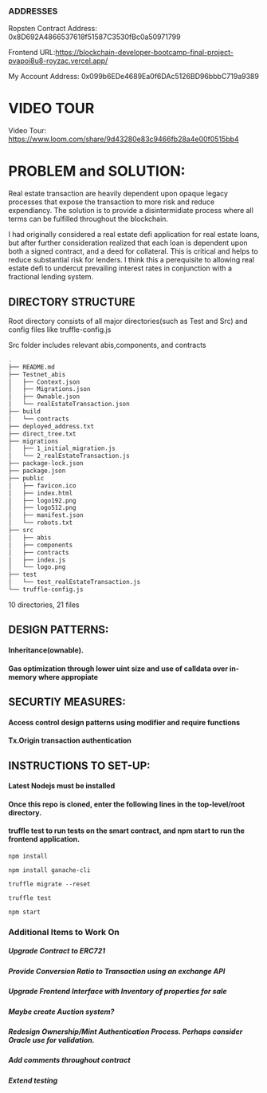 ### ADDRESSES

Ropsten Contract Address: 0x8D692A4866537618f51587C3530fBc0a50971799 

Frontend URL:https://blockchain-developer-bootcamp-final-project-pvapoi8u8-royzac.vercel.app/

My Account Address: 0x099b6EDe4689Ea0f6DAc5126BD96bbbC719a9389

# VIDEO TOUR

Video Tour: https://www.loom.com/share/9d43280e83c9466fb28a4e00f0515bb4

# PROBLEM and SOLUTION:

Real estate transaction are heavily dependent upon opaque legacy processes that expose the transaction to more risk and reduce expendiancy.
The solution is to provide a disintermidiate process where all terms can be fulfilled throughout the blockchain.

I had originally considered a real estate defi application for real estate loans, but after further consideration realized that each loan is dependent upon both a signed contract, and a deed for collateral. This is critical and helps to reduce substantial risk for lenders. I think this a perequisite to allowing real estate defi to undercut prevailing interest rates in conjunction with a fractional lending system.


## DIRECTORY STRUCTURE

Root directory consists of all major directories(such as Test and Src) 
and config files like truffle-config.js

Src folder includes relevant abis,components, and contracts

```bash
.
├── README.md
├── Testnet_abis
│   ├── Context.json
│   ├── Migrations.json
│   ├── Ownable.json
│   └── realEstateTransaction.json
├── build
│   └── contracts
├── deployed_address.txt
├── direct_tree.txt
├── migrations
│   ├── 1_initial_migration.js
│   └── 2_realEstateTransaction.js
├── package-lock.json
├── package.json
├── public
│   ├── favicon.ico
│   ├── index.html
│   ├── logo192.png
│   ├── logo512.png
│   ├── manifest.json
│   └── robots.txt
├── src
│   ├── abis
│   ├── components
│   ├── contracts
│   ├── index.js
│   └── logo.png
├── test
│   └── test_realEstateTransaction.js
└── truffle-config.js
```

10 directories, 21 files



## DESIGN PATTERNS:

#### Inheritance(ownable).
#### Gas optimization through lower uint size and use of calldata over in-memory where appropiate




## SECURTIY MEASURES:

#### Access control design patterns using modifier and require functions
#### Tx.Origin transaction authentication




## INSTRUCTIONS TO SET-UP:


#### Latest Nodejs must be installed
#### Once this repo is cloned, enter the following lines in the top-level/root directory.
#### truffle test to run tests on the smart contract, and npm start to run the frontend application.

``` 
npm install

npm install ganache-cli

truffle migrate --reset

truffle test

npm start

```



### Additional Items to Work On
##### Upgrade Contract to ERC721

##### Provide Conversion Ratio to Transaction using an exchange API

##### Upgrade Frontend Interface with Inventory of properties for sale


##### Maybe create Auction system?

##### Redesign Ownership/Mint Authentication Process. Perhaps consider Oracle use for validation.

##### Add comments throughout contract

##### Extend testing

